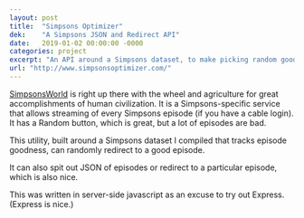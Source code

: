 ```yaml
---
layout: post
title:  "Simpsons Optimizer"
dek:    "A Simpsons JSON and Redirect API"
date:   2019-01-02 00:00:00 -0000
categories: project
excerpt: "An API around a Simpsons dataset, to make picking random good episodes easier."
url: "http://www.simpsonsoptimizer.com/"
---
```


[SimpsonsWorld](https://www.simpsonsworld.com) is right up there with the wheel and agriculture for great accomplishments of human civilization. It is a Simpsons-specific service that allows streaming of every Simpsons episode (if you have a cable login). It has a Random button, which is great, but a lot of episodes are bad.

This utility, built around a Simpsons dataset I compiled that tracks episode goodness, can randomly redirect to a good episode.

It can also spit out JSON of episodes or redirect to a particular episode, which is also nice.

This was written in server-side javascript as an excuse to try out Express. (Express is nice.)
